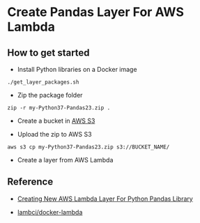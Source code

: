 # Create Pandas Layer For AWS Lambda

## How to get started

- Install Python libraries on a Docker image

`./get_layer_packages.sh`

- Zip the package folder

`zip -r my-Python37-Pandas23.zip .`

- Create a bucket in [AWS S3](https://s3.console.aws.amazon.com/s3/buckets)

- Upload the zip to AWS S3

`aws s3 cp my-Python37-Pandas23.zip s3://BUCKET_NAME/`

- Create a layer from AWS Lambda

## Reference

- [Creating New AWS Lambda Layer For Python Pandas Library](https://medium.com/@qtangs/creating-new-aws-lambda-layer-for-python-pandas-library-348b126e9f3e)

- [lambci/docker-lambda](https://github.com/lambci/docker-lambda)
